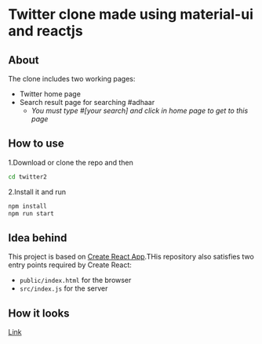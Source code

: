 # Twitter clone made using material-ui and reactjs

## About
The clone includes two working pages:
* Twitter home page
* Search result page for searching #adhaar
  * _You must type #[your search] and click in home page to get to this page_

## How to use

1.Download or clone the repo and then

```bash
cd twitter2
   ```

2.Install it and run

```bash
npm install
npm run start
```
## Idea behind 

This project is based on [Create React App](https://github.com/facebookincubator/create-react-app).THis repository also satisfies two entry points required by Create React:
* ```public/index.html``` for the browser
* ```src/index.js``` for the server

## How it looks

[Link](ui.dazed52.hasura-app.io)



